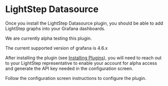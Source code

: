 # LightStep Datasource

Once you install the LightStep Datasource plugin, you should be able to add LightStep graphs into your Grafana dashboards.

We are currently alpha testing this plugin.

The current supported version of grafana is 4.6.x

After installing the plugin (see [Installing Plugins](http://docs.grafana.org/plugins/installation/)), you will need to reach out to your LightStep representative to enable your account for alpha access and generate the API key needed in the configuration screen.

Follow the configuration screen instructions to configure the plugin.
